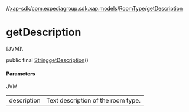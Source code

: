 //[xap-sdk](../../../index.md)/[com.expediagroup.sdk.xap.models](../index.md)/[RoomType](index.md)/[getDescription](get-description.md)

# getDescription

[JVM]\

public final [String](https://docs.oracle.com/javase/8/docs/api/java/lang/String.html)[getDescription](get-description.md)()

#### Parameters

JVM

| | |
|---|---|
| description | Text description of the room type. |
